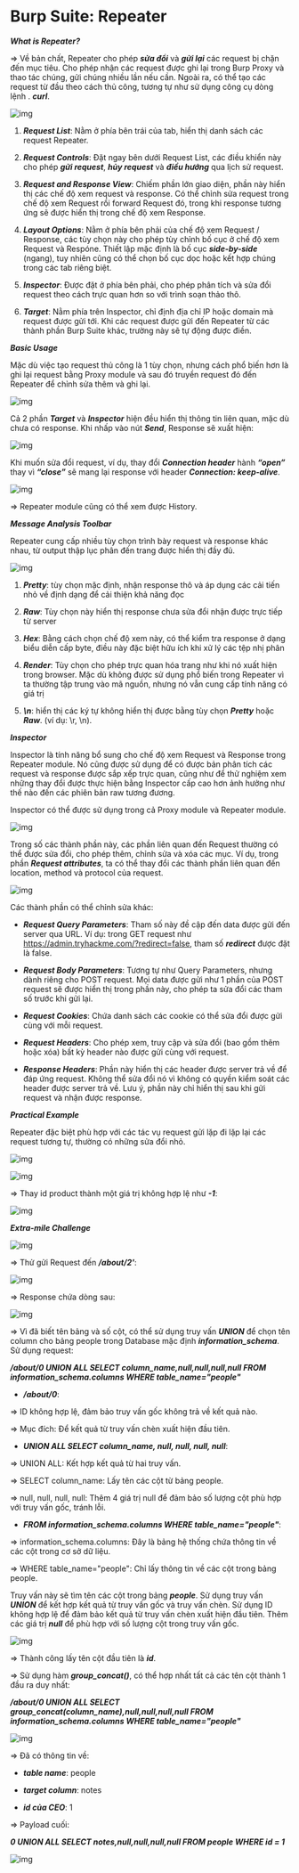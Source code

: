 # Burp Suite: Repeater

***What is Repeater?***

=> Về bản chất, Repeater cho phép ***sửa đổi*** và ***gửi lại*** các request bị chặn đến mục tiêu. Cho phép nhận các request được ghi lại trong Burp Proxy và thao tác chúng, gửi chúng nhiều lần nếu cần. Ngoài ra, có thể tạo các request từ đầu theo cách thủ công, tương tự như sử dụng công cụ dòng lệnh .
***curl***.

![img](https://github.com/DucThinh47/TryHackMe/blob/main/Web_Fundamental/Burp_Suite/images/image7.png?raw=true)

1. ***Request List***: Nằm ở phía bên trái của tab, hiển thị danh sách các request Repeater.

2. ***Request Controls***: Đặt ngay bên dưới Request List, các điều khiển này cho phép ***gửi request***, ***hủy request*** và ***điều hướng*** qua lịch sử request.

3. ***Request and Response View***: Chiếm phần lớn giao diện, phần này hiển thị các chế độ xem request và response. Có thể chỉnh sửa request trong chế độ xem Request rồi forward Request đó, trong khi response tương ứng sẽ được hiển thị trong chế độ xem Response. 

4. ***Layout Options***: Nằm ở phía bên phải của chế độ xem Request / Response, các tùy chọn này cho phép tùy chỉnh bố cục ở chế độ xem Request và Respóne. Thiết lập mặc định là bố cục ***side-by-side*** (ngang), tuy nhiên cũng có thể chọn bố cục dọc hoặc kết hợp chúng trong các tab riêng biệt.

5. ***Inspector***: Được đặt ở phía bên phải, cho phép phân tích và sửa đổi request theo cách trực quan hơn so với trình soạn thảo thô. 

6. ***Target***: Nằm phía trên Inspector, chỉ định địa chỉ IP hoặc domain mà request được gửi tới. Khi các request được gửi đến Repeater từ các thành phần Burp Suite khác, trường này sẽ tự động được điền.

***Basic Usage***

Mặc dù việc tạo request thủ công là 1 tùy chọn, nhưng cách phổ biến hơn là ghi lại request bằng Proxy module và sau đó truyền request đó đến Repeater để chỉnh sửa thêm và ghi lại.

![img](https://github.com/DucThinh47/TryHackMe/blob/main/Web_Fundamental/Burp_Suite/images/image8.png?raw=true)

Cả 2 phần ***Target*** và ***Inspector*** hiện đều hiển thị thông tin liên quan, mặc dù chưa có response. Khi nhấp vào nút ***Send***, Response sẽ xuất hiện: 

![img](https://github.com/DucThinh47/TryHackMe/blob/main/Web_Fundamental/Burp_Suite/images/image9.png?raw=true)

Khi muốn sửa đổi request, ví dụ, thay đổi ***Connection header*** hành ***“open”*** thay vì ***“close”*** sẽ mang lại response với header ***Connection: keep-alive***.

![img](https://github.com/DucThinh47/TryHackMe/blob/main/Web_Fundamental/Burp_Suite/images/image10.png?raw=true)

=> Repeater module cũng có thể xem được History. 

***Message Analysis Toolbar***

Repeater cung cấp nhiều tùy chọn trình bày request và response khác nhau, từ output thập lục phân đến trang được hiển thị đầy đủ.

![img](https://github.com/DucThinh47/TryHackMe/blob/main/Web_Fundamental/Burp_Suite/images/image11.png?raw=true)

1. ***Pretty***:  tùy chọn mặc định, nhận response thô và áp dụng các cải tiến nhỏ về định dạng để cải thiện khả năng đọc

2. ***Raw***: Tùy chọn này hiển thị response chưa sửa đổi nhận được trực tiếp từ server

3. ***Hex***: Bằng cách chọn chế độ xem này, có thể kiểm tra response ở dạng biểu diễn cấp byte, điều này đặc biệt hữu ích khi xử lý các tệp nhị phân

4. ***Render***: Tùy chọn cho phép trực quan hóa trang như khi nó xuất hiện trong browser. Mặc dù không được sử dụng phổ biến trong Repeater vì ta thường tập trung vào mã nguồn, nhưng nó vẫn cung cấp tính năng có giá trị

5. ***\n***: hiển thị các ký tự không hiển thị được bằng tùy chọn ***Pretty*** hoặc ***Raw***. (ví dụ: \r, \n).

***Inspector***

Inspector là tính năng bổ sung cho chế độ xem Request và Response trong Repeater module. Nó cũng được sử dụng để có được bản phân tích các request và response được sắp xếp trực quan, cũng như để thử nghiệm xem những thay đổi được thực hiện bằng Inspector cấp cao hơn ảnh hưởng như thế nào đến các phiên bản raw tương đương.

Inspector có thể được sử dụng trong cả Proxy module và Repeater module.

![img](https://github.com/DucThinh47/TryHackMe/blob/main/Web_Fundamental/Burp_Suite/images/image12.png?raw=true)

Trong số các thành phần này, các phần liên quan đến Request thường có thể được sửa đổi, cho phép thêm, chỉnh sửa và xóa các mục. Ví dụ, trong phần ***Request attributes***, ta có thể thay đổi các thành phần liên quan đến location, method và protocol của request. 

![img](https://github.com/DucThinh47/TryHackMe/blob/main/Web_Fundamental/Burp_Suite/images/image13.png?raw=true)

Các thành phần có thể chỉnh sửa khác: 

- ***Request Query Parameters***: Tham số này đề cập đến data được gửi đến server qua URL. Ví dụ: trong GET request như https://admin.tryhackme.com/?redirect=false, tham số ***redirect*** được đặt là false.

- ***Request Body Parameters***: Tương tự như Query Parameters, nhưng dành riêng cho POST request. Mọi data được gửi như 1 phần của POST request sẽ được hiển thị trong phần này, cho phép ta sửa đổi các tham số trước khi gửi lại.

- ***Request Cookies***: Chứa danh sách các cookie có thể sửa đổi được gửi cùng với mỗi request.

- ***Request Headers***:  Cho phép xem, truy cập và sửa đổi (bao gồm thêm hoặc xóa) bất kỳ header nào được gửi cùng với request.

- ***Response Headers***:  Phần này hiển thị các header được server trả về để đáp ứng request. Không thể sửa đổi nó vì không có quyền kiểm soát các header được server trả về. Lưu ý, phần này chỉ hiển thị sau khi gửi request và nhận được response.

***Practical Example***

Repeater đặc biệt phù hợp với các tác vụ request gửi lặp đi lặp lại các request tương tự, thường có những sửa đổi nhỏ. 

![img](https://github.com/DucThinh47/TryHackMe/blob/main/Web_Fundamental/Burp_Suite/images/image14.png?raw=true)

![img](https://github.com/DucThinh47/TryHackMe/blob/main/Web_Fundamental/Burp_Suite/images/image15.png?raw=true)

=> Thay id product thành một giá trị không hợp lệ như ***-1***:

![img](https://github.com/DucThinh47/TryHackMe/blob/main/Web_Fundamental/Burp_Suite/images/image16.png?raw=true)

***Extra-mile Challenge***

![img](https://github.com/DucThinh47/TryHackMe/blob/main/Web_Fundamental/Burp_Suite/images/image17.png?raw=true)

=> Thử gửi Request đến ***/about/2'***:

![img](https://github.com/DucThinh47/TryHackMe/blob/main/Web_Fundamental/Burp_Suite/images/image18.png?raw=true)

=> Response chứa dòng sau: 

![img](https://github.com/DucThinh47/TryHackMe/blob/main/Web_Fundamental/Burp_Suite/images/image19.png?raw=true)

=> Vì đã biết tên bảng và số cột, có thể sử dụng truy vấn ***UNION*** để chọn tên column cho bảng people trong Database mặc định ***information_schema***. Sử dụng request: 

***/about/0 UNION ALL SELECT column_name,null,null,null,null FROM information_schema.columns WHERE table_name="people"***

- ***/about/0***:

=> ID không hợp lệ, đảm bảo truy vấn gốc không trả về kết quả nào. 

=> Mục đích: Để kết quả từ truy vấn chèn xuất hiện đầu tiên.

- ***UNION ALL SELECT column_name, null, null, null, null***:

=> UNION ALL: Kết hợp kết quả từ hai truy vấn.

=> SELECT column_name: Lấy tên các cột từ bảng people.

=> null, null, null, null: Thêm 4 giá trị null để đảm bảo số lượng cột phù hợp với truy vấn gốc, tránh lỗi.

- ***FROM information_schema.columns WHERE table_name="people"***:

=> information_schema.columns: Đây là bảng hệ thống chứa thông tin về các cột trong cơ sở dữ liệu.

=> WHERE table_name="people": Chỉ lấy thông tin về các cột trong bảng people.

Truy vấn này sẽ tìm tên các cột trong bảng ***people***. Sử dụng truy vấn ***UNION*** để kết hợp kết quả từ truy vấn gốc và truy vấn chèn. Sử dụng ID không hợp lệ để đảm bảo kết quả từ truy vấn chèn xuất hiện đầu tiên. Thêm các giá trị ***null*** để phù hợp với số lượng cột trong truy vấn gốc.

![img](https://github.com/DucThinh47/TryHackMe/blob/main/Web_Fundamental/Burp_Suite/images/image20.png?raw=true)

=> Thành công lấy tên cột đầu tiên là ***id***.

=> Sử dụng hàm ***group_concat()***, có thể hợp nhất tất cả các tên cột thành 1 đầu ra duy nhất:

***/about/0 UNION ALL SELECT group_concat(column_name),null,null,null,null FROM information_schema.columns WHERE table_name="people"***

![img](https://github.com/DucThinh47/TryHackMe/blob/main/Web_Fundamental/Burp_Suite/images/image21.png?raw=true)

=> Đã có thông tin về: 

- ***table name***: people

- ***target column***: notes

- ***id của CEO***: 1

=> Payload cuối: 

***0 UNION ALL SELECT notes,null,null,null,null FROM people WHERE id = 1***

![img](https://github.com/DucThinh47/TryHackMe/blob/main/Web_Fundamental/Burp_Suite/images/image22.png?raw=true)












